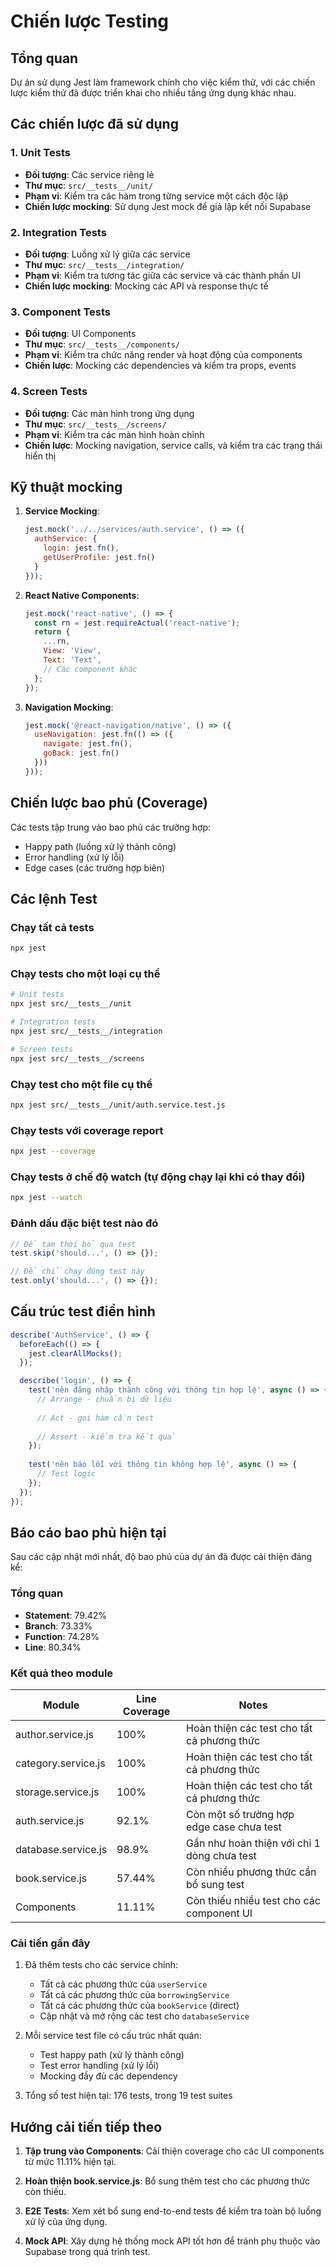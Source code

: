 # Chiến lược Testing

## Tổng quan
Dự án sử dụng Jest làm framework chính cho việc kiểm thử, với các chiến lược kiểm thử đã được triển khai cho nhiều tầng ứng dụng khác nhau.

## Các chiến lược đã sử dụng

### 1. Unit Tests
- **Đối tượng**: Các service riêng lẻ
- **Thư mục**: `src/__tests__/unit/`
- **Phạm vi**: Kiểm tra các hàm trong từng service một cách độc lập
- **Chiến lược mocking**: Sử dụng Jest mock để giả lập kết nối Supabase

### 2. Integration Tests
- **Đối tượng**: Luồng xử lý giữa các service
- **Thư mục**: `src/__tests__/integration/`
- **Phạm vi**: Kiểm tra tương tác giữa các service và các thành phần UI
- **Chiến lược mocking**: Mocking các API và response thực tế

### 3. Component Tests
- **Đối tượng**: UI Components
- **Thư mục**: `src/__tests__/components/`
- **Phạm vi**: Kiểm tra chức năng render và hoạt động của components
- **Chiến lược**: Mocking các dependencies và kiểm tra props, events

### 4. Screen Tests
- **Đối tượng**: Các màn hình trong ứng dụng
- **Thư mục**: `src/__tests__/screens/`
- **Phạm vi**: Kiểm tra các màn hình hoàn chỉnh
- **Chiến lược**: Mocking navigation, service calls, và kiểm tra các trạng thái hiển thị

## Kỹ thuật mocking

1. **Service Mocking**: 
   ```javascript
   jest.mock('../../services/auth.service', () => ({
     authService: {
       login: jest.fn(),
       getUserProfile: jest.fn()
     }
   }));
   ```

2. **React Native Components**:
   ```javascript
   jest.mock('react-native', () => {
     const rn = jest.requireActual('react-native');
     return {
       ...rn,
       View: 'View',
       Text: 'Text',
       // Các component khác
     };
   });
   ```

3. **Navigation Mocking**:
   ```javascript
   jest.mock('@react-navigation/native', () => ({
     useNavigation: jest.fn(() => ({
       navigate: jest.fn(),
       goBack: jest.fn()
     }))
   }));
   ```

## Chiến lược bao phủ (Coverage)

Các tests tập trung vào bao phủ các trường hợp:
- Happy path (luồng xử lý thành công)
- Error handling (xử lý lỗi)
- Edge cases (các trường hợp biên)

## Các lệnh Test

### Chạy tất cả tests
```bash
npx jest
```

### Chạy tests cho một loại cụ thể
```bash
# Unit tests
npx jest src/__tests__/unit

# Integration tests
npx jest src/__tests__/integration

# Screen tests
npx jest src/__tests__/screens
```

### Chạy test cho một file cụ thể
```bash
npx jest src/__tests__/unit/auth.service.test.js
```

### Chạy tests với coverage report
```bash
npx jest --coverage
```

### Chạy tests ở chế độ watch (tự động chạy lại khi có thay đổi)
```bash
npx jest --watch
```

### Đánh dấu đặc biệt test nào đó
```javascript
// Để tạm thời bỏ qua test
test.skip('should...', () => {});

// Để chỉ chạy đúng test này
test.only('should...', () => {});
```

## Cấu trúc test điển hình

```javascript
describe('AuthService', () => {
  beforeEach(() => {
    jest.clearAllMocks();
  });

  describe('login', () => {
    test('nên đăng nhập thành công với thông tin hợp lệ', async () => {
      // Arrange - chuẩn bị dữ liệu
      
      // Act - gọi hàm cần test
      
      // Assert - kiểm tra kết quả
    });
    
    test('nên báo lỗi với thông tin không hợp lệ', async () => {
      // Test logic
    });
  });
});
```

## Báo cáo bao phủ hiện tại

Sau các cập nhật mới nhất, độ bao phủ của dự án đã được cải thiện đáng kể:

### Tổng quan
- **Statement**: 79.42%
- **Branch**: 73.33%
- **Function**: 74.28%
- **Line**: 80.34%

### Kết quả theo module
| Module           | Line Coverage | Notes                           |
|------------------|---------------|----------------------------------|
| author.service.js   | 100%          | Hoàn thiện các test cho tất cả phương thức |
| category.service.js | 100%          | Hoàn thiện các test cho tất cả phương thức |
| storage.service.js  | 100%          | Hoàn thiện các test cho tất cả phương thức |
| auth.service.js     | 92.1%         | Còn một số trường hợp edge case chưa test |
| database.service.js | 98.9%         | Gần như hoàn thiện với chỉ 1 dòng chưa test |
| book.service.js     | 57.44%        | Còn nhiều phương thức cần bổ sung test |
| Components          | 11.11%        | Còn thiếu nhiều test cho các component UI |

### Cải tiến gần đây
1. Đã thêm tests cho các service chính:
   - Tất cả các phương thức của `userService`
   - Tất cả các phương thức của `borrowingService` 
   - Tất cả các phương thức của `bookService` (direct)
   - Cập nhật và mở rộng các test cho `databaseService`

2. Mỗi service test file có cấu trúc nhất quán:
   - Test happy path (xử lý thành công)
   - Test error handling (xử lý lỗi)
   - Mocking đầy đủ các dependency

3. Tổng số test hiện tại: 176 tests, trong 19 test suites

## Hướng cải tiến tiếp theo

1. **Tập trung vào Components**: Cải thiện coverage cho các UI components từ mức 11.11% hiện tại.

2. **Hoàn thiện book.service.js**: Bổ sung thêm test cho các phương thức còn thiếu.

3. **E2E Tests**: Xem xét bổ sung end-to-end tests để kiểm tra toàn bộ luồng xử lý của ứng dụng.

4. **Mock API**: Xây dựng hệ thống mock API tốt hơn để tránh phụ thuộc vào Supabase trong quá trình test. 